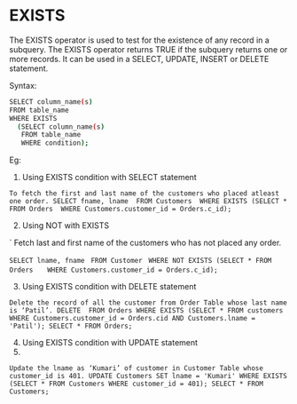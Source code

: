 # EXISTS
The EXISTS operator is used to test for the existence of any record in a subquery. 
The EXISTS operator returns TRUE if the subquery returns one or more records. It can be used in a SELECT, UPDATE, INSERT or DELETE statement.

Syntax:
``` sh
SELECT column_name(s) 
FROM table_name
WHERE EXISTS 
  (SELECT column_name(s) 
   FROM table_name
   WHERE condition);
   ``` 
   
Eg:
 1)	Using EXISTS condition with SELECT statement
 
 ` To fetch the first and last name of the customers who placed atleast one order.
SELECT fname, lname 
FROM Customers 
WHERE EXISTS (SELECT * 
              FROM Orders 
              WHERE Customers.customer_id = Orders.c_id);  `
              

 2)	Using NOT with EXISTS

 ` Fetch last and first name of the customers who has not placed any order.
 
 `SELECT lname, fname `
 `FROM Customer `
 `WHERE NOT EXISTS (SELECT * FROM Orders  `
                 `  WHERE Customers.customer_id = Orders.c_id);  `
                  

3)	Using EXISTS condition with DELETE statement

 ` Delete the record of all the customer from Order Table whose last name is ‘Patil’.
DELETE 
FROM Orders
WHERE EXISTS (SELECT *
              FROM customers
              WHERE Customers.customer_id = Orders.cid
              AND Customers.lname = 'Patil');
SELECT * FROM Orders;  `



4) Using EXISTS condition with UPDATE statement
5) 
 ` Update the lname as ‘Kumari’ of customer in Customer Table whose customer_id is 401.
UPDATE Customers
SET lname = 'Kumari'
WHERE EXISTS (SELECT *
              FROM Customers
              WHERE customer_id = 401);
SELECT * FROM Customers; `

